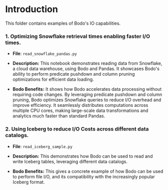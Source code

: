 # Introduction

This folder contains examples of Bodo's IO capabilities. 

### 1. Optimizing  Snowflake retrieval times enabling faster I/O times.

- **File**: `read_snowflake_pandas.py` 

- **Description:** This notebook demonstrates reading data from Snowflake, a cloud data warehouse, using Bodo and Pandas. It showcases Bodo's ability to perform predicate pushdown and column pruning optimizations for efficient data loading.

- **Bodo Benefits:** It shows how Bodo accelerates data processing without requiring code changes. By leveraging predicate pushdown and column pruning, Bodo optimizes Snowflake queries to reduce I/O overhead and improve efficiency. It seamlessly distributes computations across multiple CPU cores, making large-scale data transformations and analytics much faster than standard Pandas.

### 2. Using Iceberg to reduce I/O Costs  across different data catalogs.

- **File**: `read_iceberg_sample.py` 

- **Description:** This demonstrates how Bodo can be used to read and write Iceberg tables, leveraging different data catalogs.

- **Bodo Benefits:** This gives a concrete example of how Bodo can be used to perform file I/O, and its compatibility with the increasingly popular Iceberg format.
